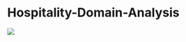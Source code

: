 # Hospitality-Domain-Analysis
<img src = "Hospitality-Domain-Analysis/Hospitality Domain Analysis Dashboard.png"/>
